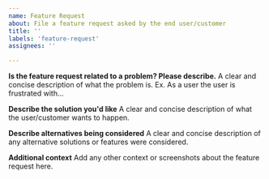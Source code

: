 ```yaml
---
name: Feature Request
about: File a feature request asked by the end user/customer
title: ''
labels: 'feature-request'
assignees: ''

---
```


**Is the feature request related to a problem? Please describe.**
A clear and concise description of what the problem is. Ex. As a user <or any other role> the user is frustrated with...

**Describe the solution you'd like**
A clear and concise description of what the user/customer wants to happen.

**Describe alternatives being considered**
A clear and concise description of any alternative solutions or features were considered.

**Additional context**
Add any other context or screenshots about the feature request here.